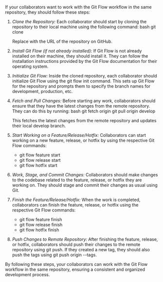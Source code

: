 If your collaborators want to work with the Git Flow workflow in the same repository, they should follow these steps:

1. *Clone the Repository:*
   Each collaborator should start by cloning the repository to their local machine using the following command:
   bash
   git clone <repository-url>
   
   Replace <repository-url> with the URL of the repository on GitHub.

2. *Install Git Flow (if not already installed):*
   If Git Flow is not already installed on their machine, they should install it. They can follow the installation instructions provided by the Git Flow documentation for their operating system.

3. *Initialize Git Flow:*
   Inside the cloned repository, each collaborator should initialize Git Flow using the git flow init command. This sets up Git Flow for the repository and prompts them to specify the branch names for development, production, etc.

4. *Fetch and Pull Changes:*
   Before starting any work, collaborators should ensure that they have the latest changes from the remote repository. They can do this by running:
   bash
   git fetch origin
   git pull origin develop
   
   This fetches the latest changes from the remote repository and updates their local develop branch.

5. *Start Working on a Feature/Release/Hotfix:*
   Collaborators can start working on a new feature, release, or hotfix by using the respective Git Flow commands:
   - git flow feature start <feature-name>
   - git flow release start <release-version>
   - git flow hotfix start <hotfix-version>

6. *Work, Stage, and Commit Changes:*
   Collaborators should make changes to the codebase related to the feature, release, or hotfix they are working on. They should stage and commit their changes as usual using Git.

7. *Finish the Feature/Release/Hotfix:*
   When the work is completed, collaborators can finish the feature, release, or hotfix using the respective Git Flow commands:
   - git flow feature finish <feature-name>
   - git flow release finish <release-version>
   - git flow hotfix finish <hotfix-version>

8. *Push Changes to Remote Repository:*
   After finishing the feature, release, or hotfix, collaborators should push their changes to the remote repository using git push. If they created a new tag, they should also push the tags using git push origin --tags.

By following these steps, your collaborators can work with the Git Flow workflow in the same repository, ensuring a consistent and organized development process.
